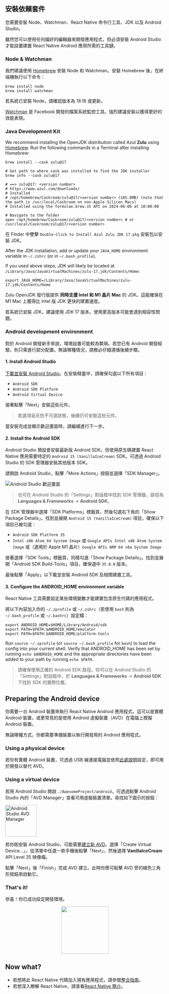 ## 安裝依賴套件

您需要安裝 Node、Watchman、React Native 命令行工具、JDK 以及 Android Studio。

雖然您可以使用任何偏好的編輯器來開發應用程式，但必須安裝 Android Studio 才能設置建置 React Native Android 應用所需的工具鏈。

<h3>Node &amp; Watchman</h3>

我們建議使用 [Homebrew](https://brew.sh/) 安裝 Node 和 Watchman。安裝 Homebrew 後，在終端機執行以下命令：

```shell
brew install node
brew install watchman
```

若系統已安裝 Node，請確認版本為 18.18 或更新。

[Watchman](https://facebook.github.io/watchman) 是 Facebook 開發的檔案系統監控工具。強烈建議安裝以獲得更好的效能表現。

<h3>Java Development Kit</h3>

We recommend installing the OpenJDK distribution called Azul **Zulu** using [Homebrew](https://brew.sh/). Run the following commands in a Terminal after installing Homebrew:

```shell
brew install --cask zulu@17

# Get path to where cask was installed to find the JDK installer
brew info --cask zulu@17

# ==> zulu@17: <version number>
# https://www.azul.com/downloads/
# Installed
# /opt/homebrew/Caskroom/zulu@17/<version number> (185.8MB) (note that the path is /usr/local/Caskroom on non-Apple Silicon Macs)
# Installed using the formulae.brew.sh API on 2024-06-06 at 10:00:00

# Navigate to the folder
open /opt/homebrew/Caskroom/zulu@17/<version number> # or /usr/local/Caskroom/zulu@17/<version number>
```

在 Finder 中雙擊 `Double-Click to Install Azul Zulu JDK 17.pkg` 安裝包以安裝 JDK。

After the JDK installation, add or update your `JAVA_HOME` environment variable in `~/.zshrc` (or in `~/.bash_profile`).

If you used above steps, JDK will likely be located at `/Library/Java/JavaVirtualMachines/zulu-17.jdk/Contents/Home`:

```shell
export JAVA_HOME=/Library/Java/JavaVirtualMachines/zulu-17.jdk/Contents/Home
```

Zulu OpenJDK 發行版提供 **同時支援 Intel 和 M1 晶片 Mac** 的 JDK。這能確保在 M1 Mac 上獲得比 Intel 版 JDK 更快的建置速度。

若系統已安裝 JDK，建議使用 JDK 17 版本。使用更高版本可能會遇到相容性問題。

<h3>Android development environment</h3>

對於 Android 開發新手來說，環境設置可能較為繁瑣。若您已有 Android 開發經驗，則只需進行部分配置。無論哪種情況，請務必仔細遵循後續步驟。

<h4 id="android-studio">1. Install Android Studio</h4>

[下載並安裝 Android Studio](https://developer.android.com/studio/index.html)。在安裝精靈中，請確保勾選以下所有項目：

- `Android SDK`
- `Android SDK Platform`
- `Android Virtual Device`

接著點擊「Next」安裝這些元件。

> 若選項呈灰色不可選狀態，後續仍可安裝這些元件。

當安裝完成並顯示歡迎畫面時，請繼續進行下一步。

<h4 id="android-sdk">2. Install the Android SDK</h4>

Android Studio 預設會安裝最新版 Android SDK。但使用原生碼建置 React Native 應用需要特定的 `Android 15 (VanillaIceCream)` SDK。可透過 Android Studio 的 SDK 管理器安裝其他版本 SDK。

請開啟 Android Studio，點擊「More Actions」按鈕並選擇「SDK Manager」。

![Android Studio 歡迎畫面](/docs/assets/GettingStartedAndroidStudioWelcomeMacOS.png)

> 也可在 Android Studio 的「Settings」對話框中找到 SDK 管理器，路徑為 **Languages & Frameworks** → **Android SDK**。

在 SDK 管理器中選擇「SDK Platforms」標籤頁，然後勾選右下角的「Show Package Details」。找到並展開 `Android 15 (VanillaIceCream)` 項目，確保以下項目已被勾選：

- `Android SDK Platform 35`
- `Intel x86 Atom_64 System Image` 或 `Google APIs Intel x86 Atom System Image` 或（適用於 Apple M1 晶片）`Google APIs ARM 64 v8a System Image`

接著選擇「SDK Tools」標籤頁，同樣勾選「Show Package Details」。找到並展開「Android SDK Build-Tools」項目，確保選中 `35.0.0` 版本。

最後點擊「Apply」以下載並安裝 Android SDK 及相關建置工具。

<h4>3. Configure the ANDROID_HOME environment variable</h4>

React Native 工具需要設定某些環境變數才能建置包含原生代碼的應用程式。

將以下內容加入你的 `~/.zprofile` 或 `~/.zshrc`（若使用 `bash` 則為 `~/.bash_profile` 或 `~/.bashrc`）設定檔：

```shell
export ANDROID_HOME=$HOME/Library/Android/sdk
export PATH=$PATH:$ANDROID_HOME/emulator
export PATH=$PATH:$ANDROID_HOME/platform-tools
```

Run `source ~/.zprofile` (or `source ~/.bash_profile` for `bash`) to load the config into your current shell. Verify that ANDROID_HOME has been set by running `echo $ANDROID_HOME` and the appropriate directories have been added to your path by running `echo $PATH`.

> 請確保使用正確的 Android SDK 路徑。你可以在 Android Studio 的「Settings」對話框中，於 **Languages & Frameworks** → **Android SDK** 下找到 SDK 的實際位置。

<h2>Preparing the Android device</h2>

你需要一台 Android 裝置來執行 React Native Android 應用程式。這可以是實體 Android 裝置，或更常見的是使用 Android 虛擬裝置（AVD）在電腦上模擬 Android 裝置。

無論哪種方式，你都需要準備裝置以執行開發用的 Android 應用程式。

<h3>Using a physical device</h3>

若你有實體 Android 裝置，可透過 USB 線連接電腦並依照[此處說明](running-on-device.md)設定，即可用於開發以替代 AVD。

<h3>Using a virtual device</h3>

若用 Android Studio 開啟 `./AwesomeProject/android`，可透過點擊 Android Studio 內的「AVD Manager」查看可用虛擬裝置清單。尋找如下圖示的按鈕：

<img src="/docs/assets/GettingStartedAndroidStudioAVD.svg" alt="Android Studio AVD Manager" width="100"/>

若你剛安裝 Android Studio，可能需要[建立新 AVD](https://developer.android.com/studio/run/managing-avds.html)。選擇「Create Virtual Device...」，從清單中任選一款手機後點擊「Next」，然後選擇 **VanillaIceCream** API Level 35 映像檔。

點擊「Next」後「Finish」完成 AVD 建立。此時你應可點擊 AVD 旁的綠色三角形按鈕來啟動它。

<h3>That's it!</h3>

恭喜！你已成功設定開發環境。

<center><img src="/docs/assets/GettingStartedCongratulations.png" width="150"></img></center>

<h2>Now what?</h2>

- 若想將此 React Native 代碼加入現有應用程式，請參閱[整合指南](integration-with-existing-apps.md)。
- 若想深入瞭解 React Native，請查看[React Native 簡介](getting-started)。